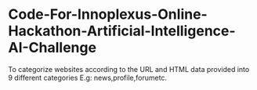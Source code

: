 # Code-For-Innoplexus-Online-Hackathon-Artificial-Intelligence-AI-Challenge
To categorize websites according to the URL and HTML data provided into 9 different categories E.g: news,profile,forumetc.
